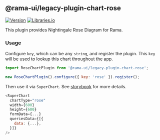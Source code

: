 <!--
Licensed to the Apache Software Foundation (ASF) under one
or more contributor license agreements.  See the NOTICE file
distributed with this work for additional information
regarding copyright ownership.  The ASF licenses this file
to you under the Apache License, Version 2.0 (the
"License"); you may not use this file except in compliance
with the License.  You may obtain a copy of the License at

  http://www.apache.org/licenses/LICENSE-2.0

Unless required by applicable law or agreed to in writing,
software distributed under the License is distributed on an
"AS IS" BASIS, WITHOUT WARRANTIES OR CONDITIONS OF ANY
KIND, either express or implied.  See the License for the
specific language governing permissions and limitations
under the License.
-->

## @rama-ui/legacy-plugin-chart-rose

[![Version](https://img.shields.io/npm/v/@rama-ui/legacy-plugin-chart-rose.svg?style=flat)](https://www.npmjs.com/package/@rama-ui/legacy-plugin-chart-rose)
[![Libraries.io](https://img.shields.io/librariesio/release/npm/%40rama-ui%2Flegacy-plugin-chart-rose?style=flat)](https://libraries.io/npm/@rama-ui%2Flegacy-plugin-chart-rose)

This plugin provides Nightingale Rose Diagram for Rama.

### Usage

Configure `key`, which can be any `string`, and register the plugin. This `key` will be used to
lookup this chart throughout the app.

```js
import RoseChartPlugin from '@rama-ui/legacy-plugin-chart-rose';

new RoseChartPlugin().configure({ key: 'rose' }).register();
```

Then use it via `SuperChart`. See
[storybook](https://apache-rama.github.io/rama-ui-plugins/?selectedKind=plugin-chart-rose)
for more details.

```js
<SuperChart
  chartType="rose"
  width={600}
  height={600}
  formData={...}
  queriesData={[{
    data: {...},
  }]}
/>
```
